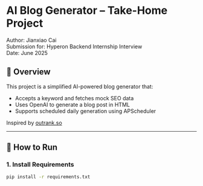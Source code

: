 # AI Blog Generator – Take-Home Project

Author: Jianxiao Cai  
Submission for: Hyperon Backend Internship Interview  
Date: June 2025

## 🔧 Overview

This project is a simplified AI-powered blog generator that:
- Accepts a keyword and fetches mock SEO data
- Uses OpenAI to generate a blog post in HTML
- Supports scheduled daily generation using APScheduler

Inspired by [outrank.so](https://www.outrank.so/)

---

## 🚀 How to Run

### 1. Install Requirements

```bash
pip install -r requirements.txt